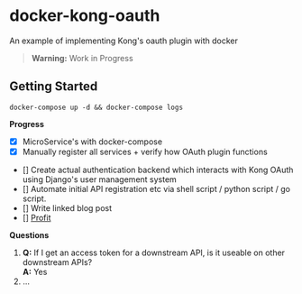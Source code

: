 # docker-kong-oauth
An example of implementing Kong's oauth plugin with docker

> **Warning:** Work in Progress

## Getting Started

```
docker-compose up -d && docker-compose logs
```


**Progress**

* [x] MicroService's with docker-compose
* [x] Manually register all services + verify how OAuth plugin functions
* [] Create actual authentication backend which interacts with Kong OAuth using Django's user management system
* [] Automate initial API registration etc via shell script / python script / go script. 
* [] Write linked blog post
* [] [Profit](http://www.lstreetc.com/wp-content/uploads/2014/04/Underpants-Gnomes.png)




**Questions**

1. **Q:** If I get an access token for a downstream API, is it useable on other downstream APIs? <br/>
**A:** Yes
1. ...
